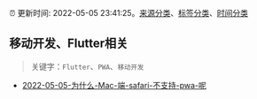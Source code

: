 :alarm_clock: 更新时间: 2022-05-05 23:41:25。[来源分类](../README.md)、[标签分类](../TAGS.md)、[时间分类](../TIMELINE.md)

## 移动开发、Flutter相关


> 关键字：`Flutter`、`PWA`、`移动开发`



- [2022-05-05-为什么-Mac-端-safari-不支持-pwa-呢](https://www.v2ex.com/t/851037) 